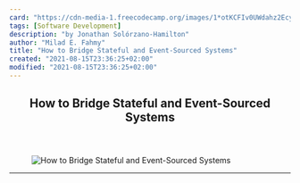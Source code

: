 ```yaml
---
card: "https://cdn-media-1.freecodecamp.org/images/1*otKCFIv0UWdahz2Ecyyi1Q.jpeg"
tags: [Software Development]
description: "by Jonathan Solórzano-Hamilton"
author: "Milad E. Fahmy"
title: "How to Bridge Stateful and Event-Sourced Systems"
created: "2021-08-15T23:36:25+02:00"
modified: "2021-08-15T23:36:25+02:00"
---
```

<div class="site-wrapper">
<main id="site-main" class="site-main outer">
<div class="inner">
<article class="post-full post tag-software-development tag-tech tag-data-science tag-architecture tag-business ">
<header class="post-full-header">
<h1 class="post-full-title">How to Bridge Stateful and Event-Sourced Systems</h1>
</header>
<figure class="post-full-image">
<picture>
<source media="(max-width: 700px)" sizes="1px" srcset="data:image/gif;base64,R0lGODlhAQABAIAAAAAAAP///yH5BAEAAAAALAAAAAABAAEAAAIBRAA7 1w">
<source media="(min-width: 701px)" sizes="(max-width: 800px) 400px,
(max-width: 1170px) 700px,
1400px" srcset="https://cdn-media-1.freecodecamp.org/images/1*otKCFIv0UWdahz2Ecyyi1Q.jpeg 300w,
https://cdn-media-1.freecodecamp.org/images/1*otKCFIv0UWdahz2Ecyyi1Q.jpeg 600w,
https://cdn-media-1.freecodecamp.org/images/1*otKCFIv0UWdahz2Ecyyi1Q.jpeg 1000w,
https://cdn-media-1.freecodecamp.org/images/1*otKCFIv0UWdahz2Ecyyi1Q.jpeg 2000w">
<img onerror="this.style.display='none'" src="https://cdn-media-1.freecodecamp.org/images/1*otKCFIv0UWdahz2Ecyyi1Q.jpeg" alt="How to Bridge Stateful and Event-Sourced Systems">
</picture>
</figure>
<section class="post-full-content">
<div class="post-content medium-migrated-article">
</div>
<hr>
</section>
</article>
</div>
</main>
</div>
<!-- Google Tag Manager (noscript) -->
<!-- End Google Tag Manager (noscript) -->
